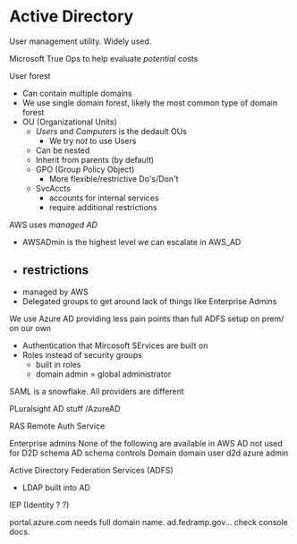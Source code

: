 # Active Directory 
 
User management utility. 
Widely used.

Microsoft True Ops to help evaluate *potential* costs 
 
User forest
  - Can contain multiple domains
  - We use single domain forest, likely the most common type of domain forest 
  - OU (Organizational Units)
    - *Users* and *Computers* is the dedault OUs 
      - We try *not* to use Users
    - Can be nested 
    - Inherit from parents (by default)
    - GPO (Group Policy Object)
      - More flexible/restrictive Do's/Don't 
    - SvcAccts 
      - accounts for internal services
      - require additional restrictions

AWS uses *managed AD* 
  - AWSADmin is the highest level we can escalate in AWS_AD
  - restrictions 
    - 
  - managed by AWS 
  - Delegated groups to get around  lack of things like Enterprise Admins

We use Azure AD 
providing less pain points than full ADFS setup on prem/ on our own
- Authentication that Mircosoft SErvices are built on
- Roles instead of security groups 
  - built in roles
  - domain admin = global administrator


SAML is a snowflake. All providers are different

PLuralsight AD stuff /AzureAD


RAS Remote Auth Service

Enterprise admins
None of the following are available in AWS AD
  not used for D2D
schema
  AD schema controls
Domain
   domain user
    d2d
  azure admin 
  
Active Directory Federation Services (ADFS)
  - LDAP built into AD 
 

IEP (Identity ? ?) 

portal.azure.com 
needs full domain name. ad.fedramp.gov... check console docs.
